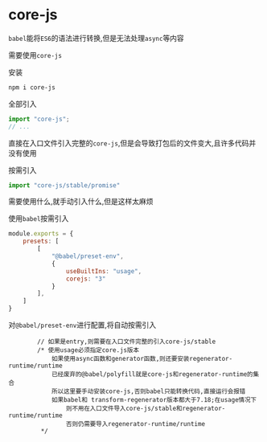 <h1>core-js</h1>

`babel`能将`ES6`的语法进行转换,但是无法处理`async`等内容

需要使用`core-js`

安装
```bash
npm i core-js
```

全部引入
```javascript index.js
import "core-js";
// ...
```
直接在入口文件引入完整的`core-js`,但是会导致打包后的文件变大,且许多代码并没有使用

按需引入
```javascript
import "core-js/stable/promise"
```
需要使用什么,就手动引入什么,但是这样太麻烦

使用`babel`按需引入
```javascript title="babel.config.js"
module.exports = {
    presets: [
        [
            "@babel/preset-env",
            {
                useBuiltIns: "usage",
                corejs: "3"
            }
        ],
    ]
}
```
对`@babel/preset-env`进行配置,将自动按需引入

            // 如果是entry,则需要在入口文件完整的引入core-js/stable
            /* 使用usage必须指定core.js版本
                如果使用async函数和generator函数,则还要安装regenerator-runtime/runtime
                已经废弃的@babel/polyfill就是core-js和regenerator-runtime的集合
                所以这里要手动安装core-js,否则babel只能转换代码,直接运行会报错
                如果babel和 transform-regenerator版本都大于7.18;在usage情况下
                    则不用在入口文件导入core-js/stable和regenerator-runtime/runtime
                    否则仍需要导入regenerator-runtime/runtime
             */
